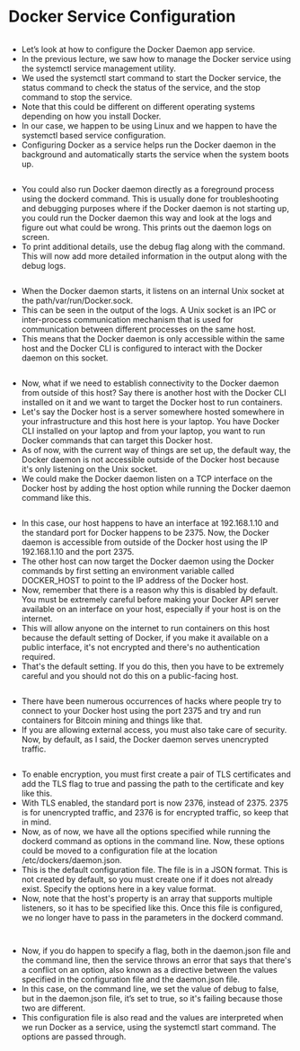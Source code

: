 # Docker Service Configuration

<figure><img src="../.gitbook/assets/image (4) (1) (1) (1).png" alt=""><figcaption></figcaption></figure>

* Let’s look at how to configure the Docker Daemon app service.&#x20;
* In the previous lecture, we saw how to manage the Docker service using the systemctl service management utility.&#x20;
* We used the systemctl start command to start the Docker service, the status command to check the status of the service, and the stop command to stop the service.
* Note that this could be different on different operating systems depending on how you install Docker.
* In our case, we happen to be using Linux and we happen to have the systemctl based service configuration.
* Configuring Docker as a service helps run the Docker daemon in the background and automatically starts the service when the system boots up.

<figure><img src="../.gitbook/assets/image (1) (1) (1) (1) (1).png" alt=""><figcaption></figcaption></figure>

* You could also run Docker daemon directly as a foreground process using the dockerd command. This is usually done for troubleshooting and debugging purposes where if the Docker daemon is not starting up, you could run the Docker daemon this way and look at the logs and figure out what could be wrong. This prints out the daemon logs on screen.&#x20;
* To print additional details, use the debug flag along with the command. This will now add more detailed information in the output along with the debug logs.

<figure><img src="../.gitbook/assets/image (3) (1) (1) (1) (1).png" alt=""><figcaption></figcaption></figure>

* When the Docker daemon starts, it listens on an internal Unix socket at the path/var/run/Docker.sock.&#x20;
* This can be seen in the output of the logs. A Unix socket is an IPC or inter-process communication mechanism that is used for communication between different processes on the same host.&#x20;
* This means that the Docker daemon is only accessible within the same host and the Docker CLI is configured to interact with the Docker daemon on this socket.

<figure><img src="../.gitbook/assets/image (4) (1) (1) (1) (1).png" alt=""><figcaption></figcaption></figure>

* Now, what if we need to establish connectivity to the Docker daemon from outside of this host? Say there is another host with the Docker CLI installed on it and we want to target the Docker host to run containers.
* Let's say the Docker host is a server somewhere hosted somewhere in your infrastructure and this host here is your laptop. You have Docker CLI installed on your laptop and from your laptop, you want to run Docker commands that can target this Docker host.
* As of now, with the current way of things are set up, the default way, the Docker daemon is not accessible outside of the Docker host because it's only listening on the Unix socket.
* We could make the Docker daemon listen on a TCP interface on the Docker host by adding the host option while running the Docker daemon command like this.

<figure><img src="../.gitbook/assets/image (5) (1) (1) (1).png" alt=""><figcaption></figcaption></figure>

* In this case, our host happens to have an interface at 192.168.1.10 and the standard port for Docker happens to be 2375. Now, the Docker daemon is accessible from outside of the Docker host using the IP 192.168.1.10 and the port 2375.
* The other host can now target the Docker daemon using the Docker commands by first setting an environment variable called DOCKER\_HOST to point to the IP address of the Docker host.
* Now, remember that there is a reason why this is disabled by default. You must be extremely careful before making your Docker API server available on an interface on your host, especially if your host is on the internet.
* This will allow anyone on the internet to run containers on this host because the default setting of Docker, if you make it available on a public interface, it's not encrypted and there's no authentication required.
* &#x20;That's the default setting. If you do this, then you have to be extremely careful and you should not do this on a public-facing host.

<figure><img src="../.gitbook/assets/image (6) (1) (1).png" alt=""><figcaption></figcaption></figure>

* There have been numerous occurrences of hacks where people try to connect to your Docker host using the port 2375 and try and run containers for Bitcoin mining and things like that.
* If you are allowing external access, you must also take care of security. Now, by default, as I said, the Docker daemon serves unencrypted traffic.

<figure><img src="../.gitbook/assets/image (7) (1).png" alt=""><figcaption></figcaption></figure>

* To enable encryption, you must first create a pair of TLS certificates and add the TLS flag to true and passing the path to the certificate and key like this.&#x20;
* With TLS enabled, the standard port is now 2376, instead of 2375. 2375 is for unencrypted traffic, and 2376 is for encrypted traffic, so keep that in mind.
* Now, as of now, we have all the options specified while running the dockerd command as options in the command line. Now, these options could be moved to a configuration file at the location /etc/dockers/daemon.json.
* This is the default configuration file. The file is in a JSON format. This is not created by default, so you must create one if it does not already exist. Specify the options here in a key value format.
* Now, note that the host's property is an array that supports multiple listeners, so it has to be specified like this. Once this file is configured, we no longer have to pass in the parameters in the dockerd command.

<figure><img src="../.gitbook/assets/image (8) (1).png" alt=""><figcaption></figcaption></figure>

<figure><img src="../.gitbook/assets/image (9) (1).png" alt=""><figcaption></figcaption></figure>

* Now, if you do happen to specify a flag, both in the daemon.json file and the command line, then the service throws an error that says that there's a conflict on an option, also known as a directive between the values specified in the configuration file and the daemon.json file.&#x20;
* In this case, on the command line, we set the value of debug to false, but in the daemon.json file, it’s set to true, so it's failing because those two are different.&#x20;
* This configuration file is also read and the values are interpreted when we run Docker as a service, using the systemctl start command. The options are passed through.
